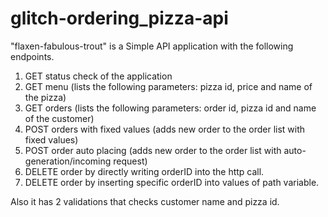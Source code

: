 # glitch-ordering_pizza-api
"flaxen-fabulous-trout" is a Simple API application with the following endpoints.

1. GET status check of the application
2. GET menu (lists the following parameters: pizza id, price and name of the pizza)
3. GET orders (lists the following parameters: order id, pizza id and name of the customer)
4. POST orders with fixed values (adds new order to the order list with fixed values)
5. POST order auto placing (adds new order to the order list with auto-generation/incoming request)
6. DELETE order by directly writing orderID into the http call.
7. DELETE order by inserting specific orderID into values of path variable.

Also it has 2 validations that checks customer name and pizza id.
